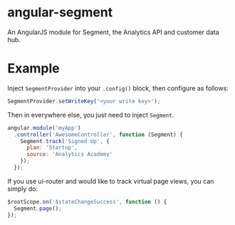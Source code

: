 # angular-segment

An AngularJS module for Segment, the Analytics API and customer data hub.

# Example

Inject `SegmentProvider` into your `.config()` block, then configure as
follows:

```javascript
SegmentProvider.setWriteKey('<your write key>');
```

Then in everywhere else, you just need to inject `Segment`.

```javascript
angular.module('myApp')
  .controller('AwesomeController', function (Segment) {
    Segment.track('Signed Up', {
      plan: 'Startup',
      source: 'Analytics Academy'
    });
  });
```

If you use ui-router and would like to track virtual page views, you can simply
do:

```javascript
$rootScope.on('$stateChangeSuccess', function () {
  Segment.page();
});
```
